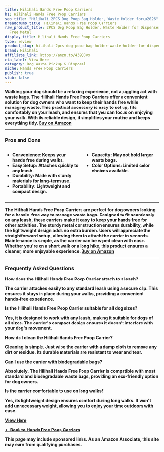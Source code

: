 ```yaml
---
title: Hilihali Hands Free Poop Carriers
h1: Hilihali Hands Free Poop Carriers
seo_title: "Hilihali 2PCS Dog Poop Bag Holder, Waste Holder for\u2026"
breadcrumb_title: Hilihali Hands Free Poop Carriers
raw_product_title: 2PCS Dog Poop Bag Holder, Waste Holder for Dispenser Carrier, Hand
  Free Metal
display_title: Hilihali Hands Free Poop Carriers
type: review
product_slug: hilihali-2pcs-dog-poop-bag-holder-waste-holder-for-dispenser-carrier-ha-a0b9d5e4
brand: Hilihali
affiliate_link: https://amzn.to/439QJvx
cta_label: View Here
category: Dog Waste Pickup & Disposal
niche: Hands Free Poop Carriers
publish: true
stub: false
---
```


<div id="intro" class="full-width">
  <p><strong>Walking your dog should be a relaxing experience, not a juggling act with waste bags. The Hilihali Hands Free Poop Carriers offer a convenient solution for dog owners who want to keep their hands free while managing waste. This practical accessory is easy to set up, fits comfortably on your leash, and ensures that you can focus on enjoying your walk. With its reliable design, it simplifies your routine and keeps everything tidy. <a href="https://amzn.to/439QJvx" rel="nofollow sponsored noopener" target="_blank"><strong>Buy on Amazon</strong></a></p>
</div>

<hr />
<h3 id="pros-cons">Pros and Cons</h3>
<div class="pc-grid" style="display:grid;grid-template-columns:1fr 1fr;gap:16px;">
  <ul>
    <li><strong>Convenience:</strong> Keeps your hands free during walks.</li>
    <li><strong>Easy Setup:</strong> Attaches quickly to any leash.</li>
    <li><strong>Durability:</strong> Made with sturdy materials for long-term use.</li>
    <li><strong>Portability:</strong> Lightweight and compact design.</li>
  </ul>
  <ul>
    <li><strong>Capacity:</strong> May not hold larger waste bags.</li>
    <li><strong>Color Options:</strong> Limited color choices available.</li>
  </ul>
</div>
<hr />

<div class="full-width">
  <p>The Hilihali Hands Free Poop Carriers are perfect for dog owners looking for a hassle-free way to manage waste bags. Designed to fit seamlessly on any leash, these carriers make it easy to keep your hands free for other activities. The sturdy metal construction ensures durability, while the lightweight design adds no extra burden. Users will appreciate the straightforward setup, allowing them to attach the carrier in seconds. Maintenance is simple, as the carrier can be wiped clean with ease. Whether you're on a short walk or a long hike, this product ensures a cleaner, more enjoyable experience. <a href="https://amzn.to/439QJvx" rel="nofollow sponsored noopener" target="_blank"><strong>Buy on Amazon</strong></a></p>
</div>

<hr />
<h3 id="faqs">Frequently Asked Questions</h3>

<p><strong>How does the Hilihali Hands Free Poop Carrier attach to a leash?</strong></p>
<p>The carrier attaches easily to any standard leash using a secure clip. This ensures it stays in place during your walks, providing a convenient hands-free experience.</p>

<p><strong>Is the Hilihali Hands Free Poop Carrier suitable for all dog sizes?</strong></p>
<p>Yes, it is designed to work with any leash, making it suitable for dogs of all sizes. The carrier's compact design ensures it doesn't interfere with your dog's movement.</p>

<p><strong>How do I clean the Hilihali Hands Free Poop Carrier?</strong></p>
<p>Cleaning is simple. Just wipe the carrier with a damp cloth to remove any dirt or residue. Its durable materials are resistant to wear and tear.</p>

<p><strong>Can I use the carrier with biodegradable bags?</strong></p>
<p>Absolutely. The Hilihali Hands Free Poop Carrier is compatible with most standard and biodegradable waste bags, providing an eco-friendly option for dog owners.</p>

<p><strong>Is the carrier comfortable to use on long walks?</strong></p>
<p>Yes, its lightweight design ensures comfort during long walks. It won't add unnecessary weight, allowing you to enjoy your time outdoors with ease.</p>
<p><a class="btn" href="https://amzn.to/439QJvx" target="_blank" rel="nofollow sponsored noopener">View Here</a></p>
<p><a href="/roundups/dog-waste-pickup-disposal/hands-free-poop-carriers/">← Back to Hands Free Poop Carriers</a></p>
<aside class="disclosure">This page may include sponsored links. As an Amazon Associate, this site may earn from qualifying purchases.</aside>
